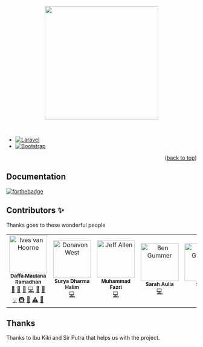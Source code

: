 <p align="center">
  <a href="https://smkn2-bjm.sch.id/">
    <img src="https://encrypted-tbn0.gstatic.com/images?q=tbn:ANd9GcRbzD03iHma9mkeBozQwTNgb7SKdxTB298ajA&usqp=CAU" height="300px">
  </a>
</p>

&nbsp;
* [![Laravel](https://laravel.com/img/logotype.min.svg)](https://laravel.com)
* [![Bootstrap](https://getbootstrap.com/docs/5.2/assets/brand/bootstrap-logo-shadow.png)](https://getbootstrap.com)

<p align="right">(<a href="#top">back to top</a>)</p>

## Documentation

[![forthebadge](http://forthebadge.com/images/badges/built-with-love.svg)](http://forthebadge.com)

## Contributors ✨

Thanks goes to these wonderful people

<!-- ALL-CONTRIBUTORS-LIST:START - Do not remove or modify this section -->
<!-- prettier-ignore-start -->
<!-- markdownlint-disable -->
<table>
  <tr>
    <td align="center"><a href="http://ivesvh.com"><img src="https://avatars0.githubusercontent.com/u/587016?v=3" width="100px;" alt="Ives van Hoorne"/><br /><sub><b>Daffa Maulana Ramadhan</b></sub></a><br /><a href="#question-CompuIves" title="Answering Questions">💬</a> <a href="#blog-CompuIves" title="Blogposts">📝</a> <a href="https://github.com/codesandbox/codesandbox-client/issues?q=author%3ACompuIves" title="Bug reports">🐛</a> <a href="https://github.com/codesandbox/codesandbox-client/commits?author=CompuIves" title="Code">💻</a> <a href="#design-CompuIves" title="Design">🎨</a> <a href="https://github.com/codesandbox/codesandbox-client/commits?author=CompuIves" title="Documentation">📖</a> <a href="#example-CompuIves" title="Examples">💡</a> <a href="#infra-CompuIves" title="Infrastructure (Hosting, Build-Tools, etc)">🚇</a> <a href="#review-CompuIves" title="Reviewed Pull Requests">👀</a> <a href="https://github.com/codesandbox/codesandbox-client/commits?author=CompuIves" title="Tests">⚠️</a> <a href="#tool-CompuIves" title="Tools">🔧</a></td>
    <td align="center"><a href="http://donavon.com"><img src="https://avatars0.githubusercontent.com/u/887639?v=3" width="100px;" alt="Donavon West"/><br /><sub><b>Surya Dharma Halim</b></sub></a><br /><a href="https://github.com/codesandbox/codesandbox-client/commits?author=donavon" title="Code">💻</a></td>
    <td align="center"><a href="http://www.jeffallen.io/"><img src="https://avatars0.githubusercontent.com/u/5266810?v=3" width="100px;" alt="Jeff Allen"/><br /><sub><b>Muhammad Fazri</b></sub></a><br /><a href="https://github.com/codesandbox/codesandbox-client/commits?author=vueu" title="Code">💻</a></td>
    <td align="center"><a href="https://github.com/bengummer"><img src="https://avatars0.githubusercontent.com/u/1089897?v=3" width="100px;" alt="Ben Gummer"/><br /><sub><b>Sarah Aulia</b></sub></a><br /><a href="https://github.com/codesandbox/codesandbox-client/commits?author=bengummer" title="Code">💻</a></td>
    <td align="center"><a href="http://twitter.com/faceyspacey"><img src="https://avatars3.githubusercontent.com/u/154732?v=3" width="100px;" alt="James Gillmore"/><br /><sub><b>Selvia</b></sub></a><br /><a href="https://github.com/codesandbox/codesandbox-client/commits?author=faceyspacey" title="Code">💻</a> <a href="https://github.com/codesandbox/codesandbox-client/issues?q=author%3Afaceyspacey" title="Bug reports">🐛</a></td>
    <td align="center">
    <a href="https://github.com/viankakrisna">
    <img src="https://avatars1.githubusercontent.com/u/9636410?v=4" width="100px;" alt="Ade Viankakrisna Fadlil"/>
    <br />
    <sub>
    <b>Muhammad Naufal</b>
    </sub>
    </a>
    <br />
    <a href="https://github.com/codesandbox/codesandbox-client/commits?author=viankakrisna" title="Code">💻</a></td>
  </tr>
  </table>

<!-- markdownlint-enable -->
<!-- prettier-ignore-end -->
<!-- ALL-CONTRIBUTORS-LIST:END -->

## Thanks

Thanks to Ibu Kiki and Sir Putra that helps us with the project.